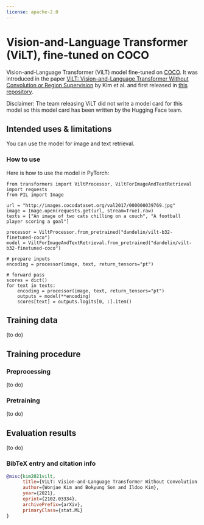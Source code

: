 ```yaml
---
license: apache-2.0
---
```


# Vision-and-Language Transformer (ViLT), fine-tuned on COCO

Vision-and-Language Transformer (ViLT) model fine-tuned on [COCO](https://cocodataset.org/#home). It was introduced in the paper [ViLT: Vision-and-Language Transformer Without Convolution or Region Supervision](https://arxiv.org/abs/2102.03334) by Kim et al. and first released in [this repository](https://github.com/dandelin/ViLT). 

Disclaimer: The team releasing ViLT did not write a model card for this model so this model card has been written by the Hugging Face team.

## Intended uses & limitations

You can use the model for image and text retrieval.

### How to use

Here is how to use the model in PyTorch:

```
from transformers import ViltProcessor, ViltForImageAndTextRetrieval
import requests
from PIL import Image

url = "http://images.cocodataset.org/val2017/000000039769.jpg"
image = Image.open(requests.get(url, stream=True).raw)
texts = ["An image of two cats chilling on a couch", "A football player scoring a goal"]

processor = ViltProcessor.from_pretrained("dandelin/vilt-b32-finetuned-coco")
model = ViltForImageAndTextRetrieval.from_pretrained("dandelin/vilt-b32-finetuned-coco")

# prepare inputs
encoding = processor(image, text, return_tensors="pt")

# forward pass
scores = dict()
for text in texts:
    encoding = processor(image, text, return_tensors="pt")
    outputs = model(**encoding)
    scores[text] = outputs.logits[0, :].item()
```

## Training data

(to do)

## Training procedure

### Preprocessing

(to do)

### Pretraining

(to do)

## Evaluation results

(to do)

### BibTeX entry and citation info

```bibtex
@misc{kim2021vilt,
      title={ViLT: Vision-and-Language Transformer Without Convolution or Region Supervision}, 
      author={Wonjae Kim and Bokyung Son and Ildoo Kim},
      year={2021},
      eprint={2102.03334},
      archivePrefix={arXiv},
      primaryClass={stat.ML}
}
```